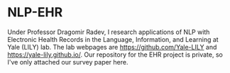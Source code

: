# NLP-EHR

Under Professor Dragomir Radev, I research applications of NLP with Electronic Health Records in the Language, Information, and Learning at Yale (LILY) lab. The lab webpages are https://github.com/Yale-LILY and https://yale-lily.github.io/. Our repository for the EHR project is private, so I've only attached our survey paper here. 
